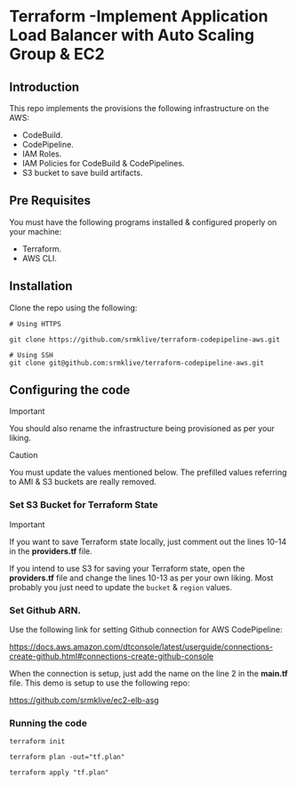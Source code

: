 # Terraform -Implement Application Load Balancer with Auto Scaling Group & EC2

## Introduction

This repo implements the provisions the following infrastructure on the AWS:

* CodeBuild.
* CodePipeline.
* IAM Roles.
* IAM Policies for CodeBuild & CodePipelines.
* S3 bucket to save build artifacts.


## Pre Requisites

You must have the following programs installed & configured properly on your machine:

* Terraform.
* AWS CLI.

## Installation

Clone the repo using the following:

```
# Using HTTPS

git clone https://github.com/srmklive/terraform-codepipeline-aws.git

# Using SSH
git clone git@github.com:srmklive/terraform-codepipeline-aws.git

```

## Configuring the code

> [!IMPORTANT]
> You should also rename the infrastructure being provisioned as per your liking.

> [!CAUTION]
> You must update the values mentioned below. The prefilled values referring to AMI & S3 buckets are really removed.

### Set S3 Bucket for Terraform State

> [!IMPORTANT]
> If you want to save Terraform state locally, just comment out the lines 10-14 in the **providers.tf** file.

If you intend to use S3 for saving your Terraform state, open the **providers.tf** file and change the lines 10-13 as per your own liking. Most probably you just need to update the `bucket` & `region` values.

### Set Github ARN.
Use the following link for setting Github connection for AWS CodePipeline:

https://docs.aws.amazon.com/dtconsole/latest/userguide/connections-create-github.html#connections-create-github-console

When the connection is setup, just add the name on the line 2 in the **main.tf** file. This demo is setup to use the following repo:

https://github.com/srmklive/ec2-elb-asg

### Running the code

```
terraform init
```

```
terraform plan -out="tf.plan"
```

```
terraform apply "tf.plan"
```